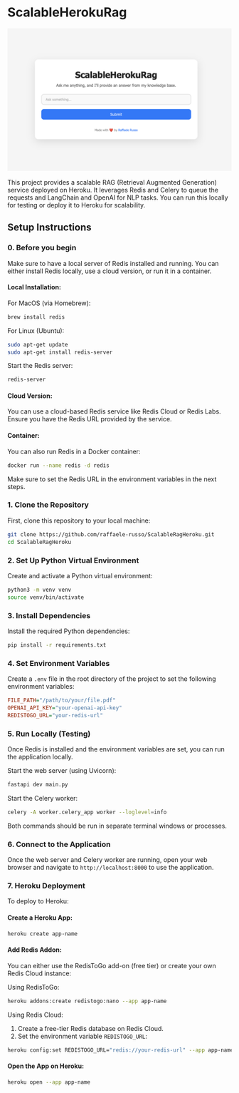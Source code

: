 # ScalableHerokuRag
![ScalableRagHeroku Logo](logo.png)

This project provides a scalable RAG (Retrieval Augmented Generation) service deployed on Heroku. It leverages Redis and Celery to queue the requests and LangChain and OpenAI for NLP tasks. You can run this locally for testing or deploy it to Heroku for scalability.

## Setup Instructions

### 0. Before you begin
Make sure to have a local server of Redis installed and running. You can either install Redis locally, use a cloud version, or run it in a container.

#### Local Installation:

For MacOS (via Homebrew):

```bash
brew install redis
```

For Linux (Ubuntu):

```bash
sudo apt-get update
sudo apt-get install redis-server
```

Start the Redis server:

```bash
redis-server
```

#### Cloud Version:

You can use a cloud-based Redis service like Redis Cloud or Redis Labs. Ensure you have the Redis URL provided by the service.

#### Container:

You can also run Redis in a Docker container:

```bash
docker run --name redis -d redis
```

Make sure to set the Redis URL in the environment variables in the next steps.
### 1. Clone the Repository

First, clone this repository to your local machine:

```bash
git clone https://github.com/raffaele-russo/ScalableRagHeroku.git
cd ScalableRagHeroku
```

### 2. Set Up Python Virtual Environment

Create and activate a Python virtual environment:

```bash
python3 -m venv venv
source venv/bin/activate 
```

### 3. Install Dependencies

Install the required Python dependencies:

```bash
pip install -r requirements.txt
```

### 4. Set Environment Variables

Create a `.env` file in the root directory of the project to set the following environment variables:

```ini
FILE_PATH="/path/to/your/file.pdf"
OPENAI_API_KEY="your-openai-api-key"
REDISTOGO_URL="your-redis-url"
```

### 5. Run Locally (Testing)

Once Redis is installed and the environment variables are set, you can run the application locally.

Start the web server (using Uvicorn):

```bash
fastapi dev main.py
```

Start the Celery worker:

```bash
celery -A worker.celery_app worker --loglevel=info
```

Both commands should be run in separate terminal windows or processes.

### 6. Connect to the Application

Once the web server and Celery worker are running, open your web browser and navigate to `http://localhost:8000` to use the application.


### 7. Heroku Deployment

To deploy to Heroku:

#### Create a Heroku App:

```bash
heroku create app-name
```

#### Add Redis Addon:

You can either use the RedisToGo add-on (free tier) or create your own Redis Cloud instance:

Using RedisToGo:

```bash
heroku addons:create redistogo:nano --app app-name
```

Using Redis Cloud:

1. Create a free-tier Redis database on Redis Cloud.
2. Set the environment variable `REDISTOGO_URL`:

```bash
heroku config:set REDISTOGO_URL="redis://your-redis-url" --app app-name
```

#### Open the App on Heroku:

```bash
heroku open --app app-name
```